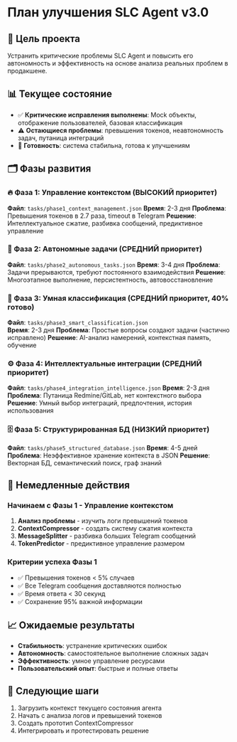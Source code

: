# План улучшения SLC Agent v3.0

## 🎯 Цель проекта
Устранить критические проблемы SLC Agent и повысить его автономность и эффективность на основе анализа реальных проблем в продакшене.

## 📊 Текущее состояние
- ✅ **Критические исправления выполнены**: Mock объекты, отображение пользователей, базовая классификация
- ⚠️ **Остающиеся проблемы**: превышения токенов, неавтономность задач, путаница интеграций
- 🎯 **Готовность**: система стабильна, готова к улучшениям

## 🗂️ Фазы развития

### 🔥 Фаза 1: Управление контекстом (ВЫСОКИЙ приоритет)
**Файл**: `tasks/phase1_context_management.json`
**Время**: 2-3 дня
**Проблема**: Превышения токенов в 2.7 раза, timeout в Telegram
**Решение**: Интеллектуальное сжатие, разбивка сообщений, предиктивное управление

### 🤖 Фаза 2: Автономные задачи (СРЕДНИЙ приоритет)  
**Файл**: `tasks/phase2_autonomous_tasks.json`
**Время**: 3-4 дня
**Проблема**: Задачи прерываются, требуют постоянного взаимодействия
**Решение**: Многоэтапное выполнение, персистентность, автовосстановление

### 🧠 Фаза 3: Умная классификация (СРЕДНИЙ приоритет, 40% готово)
**Файл**: `tasks/phase3_smart_classification.json`  
**Время**: 2-3 дня
**Проблема**: Простые вопросы создают задачи (частично исправлено)
**Решение**: AI-анализ намерений, контекстная память, обучение

### ⚙️ Фаза 4: Интеллектуальные интеграции (СРЕДНИЙ приоритет)
**Файл**: `tasks/phase4_integration_intelligence.json`
**Время**: 2-3 дня  
**Проблема**: Путаница Redmine/GitLab, нет контекстного выбора
**Решение**: Умный выбор интеграций, предпочтения, история использования

### 🗄️ Фаза 5: Структурированная БД (НИЗКИЙ приоритет)
**Файл**: `tasks/phase5_structured_database.json`
**Время**: 4-5 дней
**Проблема**: Неэффективное хранение контекста в JSON
**Решение**: Векторная БД, семантический поиск, граф знаний

## 🚀 Немедленные действия

### Начинаем с Фазы 1 - Управление контекстом
1. **Анализ проблемы** - изучить логи превышений токенов
2. **ContextCompressor** - создать систему сжатия контекста  
3. **MessageSplitter** - разбивка больших Telegram сообщений
4. **TokenPredictor** - предиктивное управление размером

### Критерии успеха Фазы 1
- ✅ Превышения токенов < 5% случаев
- ✅ Все Telegram сообщения доставляются полностью  
- ✅ Время ответа < 30 секунд
- ✅ Сохранение 95% важной информации

## 📈 Ожидаемые результаты
- **Стабильность**: устранение критических ошибок
- **Автономность**: самостоятельное выполнение сложных задач
- **Эффективность**: умное управление ресурсами
- **Пользовательский опыт**: быстрые и полные ответы

## 🔄 Следующие шаги
1. Загрузить контекст текущего состояния агента
2. Начать с анализа логов и превышений токенов
3. Создать прототип ContextCompressor
4. Интегрировать и протестировать решение
